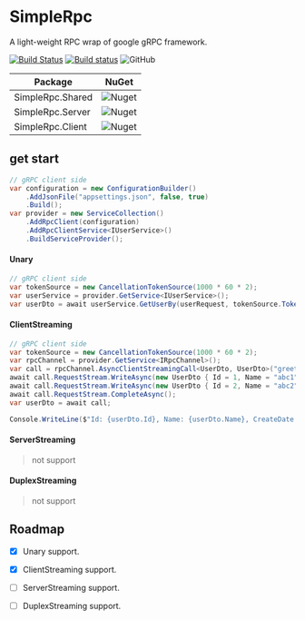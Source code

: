 # SimpleRpc
A light-weight RPC wrap of google gRPC framework.

[![Build Status](https://travis-ci.org/netcore-jroger/SimpleRpc.svg?branch=master)](https://travis-ci.org/netcore-jroger/SimpleRpc)
[![Build status](https://ci.appveyor.com/api/projects/status/s8g60aaujm6ajcfs/branch/master?svg=true)](https://ci.appveyor.com/project/netcore-jroger/simplerpc/branch/master)
![GitHub](https://img.shields.io/github/license/netcore-jroger/SimpleRpc.svg)

| **Package** | **NuGet** |
| --- | --- |
| SimpleRpc.Shared | ![Nuget](https://img.shields.io/nuget/v/SimpleRpc.Shared.svg) |
| SimpleRpc.Server | ![Nuget](https://img.shields.io/nuget/v/SimpleRpc.Server.svg) |
| SimpleRpc.Client | ![Nuget](https://img.shields.io/nuget/v/SimpleRpc.Client.svg) |

## get start

```csharp
// gRPC client side
var configuration = new ConfigurationBuilder()
    .AddJsonFile("appsettings.json", false, true)
    .Build();
var provider = new ServiceCollection()
    .AddRpcClient(configuration)
    .AddRpcClientService<IUserService>()
    .BuildServiceProvider();
```

#### Unary
```csharp
// gRPC client side
var tokenSource = new CancellationTokenSource(1000 * 60 * 2);
var userService = provider.GetService<IUserService>();
var userDto = await userService.GetUserBy(userRequest, tokenSource.Token);

```

#### ClientStreaming
```csharp
// gRPC client side
var tokenSource = new CancellationTokenSource(1000 * 60 * 2);
var rpcChannel = provider.GetService<IRpcChannel>();
var call = rpcChannel.AsyncClientStreamingCall<UserDto, UserDto>("greet.Greeter", "TestClientStreaming", tokenSource.Token);
await call.RequestStream.WriteAsync(new UserDto { Id = 1, Name = "abc1" });
await call.RequestStream.WriteAsync(new UserDto { Id = 2, Name = "abc2" });
await call.RequestStream.CompleteAsync();
var userDto = await call;

Console.WriteLine($"Id: {userDto.Id}, Name: {userDto.Name}, CreateDate: {userDto.CreateDate:yyyy-MM-dd HH:mm:ss fff}");
```

#### ServerStreaming
> not support

#### DuplexStreaming
> not support

## Roadmap

- [x] Unary support.

- [x] ClientStreaming support.

- [ ] ServerStreaming support.

- [ ] DuplexStreaming support.
